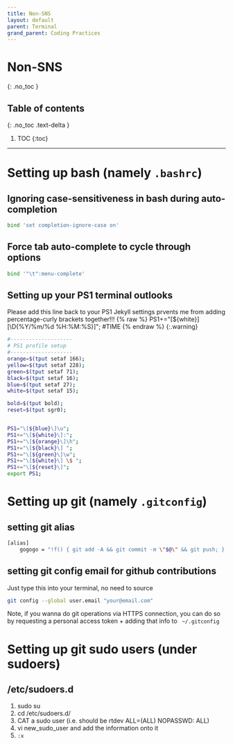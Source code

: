 ```yaml
---
title: Non-SNS
layout: default
parent: Terminal 
grand_parent: Coding Practices
---
```


# Non-SNS
{: .no_toc }

## Table of contents
{: .no_toc .text-delta }

1. TOC
{:toc}

---

# Setting up bash (namely `.bashrc`)

## Ignoring case-sensitiveness in bash during auto-completion
```bash
bind 'set completion-ignore-case on'
```

## Force tab auto-complete to cycle through options
```bash 
bind '"\t":menu-complete'
```

## Setting up your PS1 terminal outlooks

Please add this line back to your PS1
Jekyll settings prvents me from adding percentage-curly brackets together!!!
{% raw %}
PS1+="\[${white}\][\D{%Y/%m/%d %H:%M:%S}]"; #TIME
{% endraw %}
{:.warning}



```bash
#--------------------
# PS1 profile setup
#--------------------
orange=$(tput setaf 166);
yellow=$(tput setaf 228);
green=$(tput setaf 71);
black=$(tput setaf 16);
blue=$(tput setaf 27);
white=$(tput setaf 15);

bold=$(tput bold);
reset=$(tput sgr0);


PS1="\[${blue}\]\u";
PS1+="\[${white}\]:";
PS1+="\[${orange}\]\h";
PS1+="\[${black}\] ";
PS1+="\[${green}\]\w";
PS1+="\[${white}\] \$ ";
PS1+="\[${reset}\]";
export PS1;
```

# Setting up git (namely `.gitconfig`)

## setting git alias
```bash
[alias]
    gogogo = "!f() { git add -A && git commit -m \"$@\" && git push; }; f"
```

## setting git config email for github contributions
Just type this into your terminal, no need to source
```bash
git config --global user.email "your@email.com"
```
Note, if you wanna do git operations via HTTPS connection, you can do so by requesting a personal access token + adding that info to ` ~/.gitconfig`

# Setting up git sudo users (under sudoers)
## /etc/sudoers.d
1. sudo su 
2. cd /etc/sudoers.d/
3. CAT a sudo user (i.e. should be rtdev ALL=(ALL) NOPASSWD: ALL)
4. vi new_sudo_user and add the information onto it
5. `:x`

